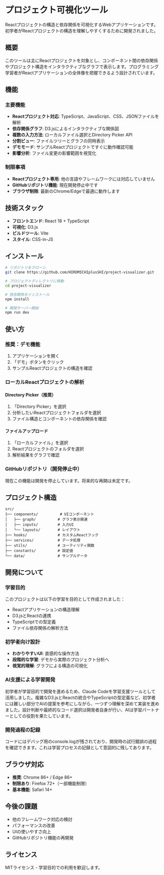 # プロジェクト可視化ツール

Reactプロジェクトの構造と依存関係を可視化するWebアプリケーションです。初学者がReactプロジェクトの構造を理解しやすくするために開発されました。

## 概要

このツールは主にReactプロジェクトを対象とし、コンポーネント間の依存関係やプロジェクト構造をインタラクティブなグラフで表示します。プログラミング学習者がReactアプリケーションの全体像を把握できるよう設計されています。

## 機能

### 主要機能
- **Reactプロジェクト対応**: TypeScript、JavaScript、CSS、JSONファイルを解析
- **依存関係グラフ**: D3.jsによるインタラクティブな関係図
- **複数の入力方法**: ローカルファイル選択とDirectory Picker API
- **分割ビュー**: ファイルツリーとグラフの同時表示
- **デモモード**: サンプルReactプロジェクトですぐに動作確認可能
- **影響分析**: ファイル変更の影響範囲を視覚化

### 制限事項
- **Reactプロジェクト専用**: 他の言語やフレームワークには対応していません
- **GitHubリポジトリ機能**: 現在開発停止中です
- **ブラウザ制限**: 最新のChrome/Edgeで最適に動作します

## 技術スタック

- **フロントエンド**: React 18 + TypeScript
- **可視化**: D3.js
- **ビルドツール**: Vite
- **スタイル**: CSS-in-JS

## インストール

```bash
# リポジトリをクローン
git clone https://github.com/HIROMICHIplusSHI/project-visualizer.git

# プロジェクトディレクトリに移動
cd project-visualizer

# 依存関係をインストール
npm install

# 開発サーバー開始
npm run dev
```

## 使い方

### 推奨：デモ機能
1. アプリケーションを開く
2. 「デモ」ボタンをクリック
3. サンプルReactプロジェクトの構造を確認

### ローカルReactプロジェクトの解析

#### Directory Picker（推奨）
1. 「Directory Picker」を選択
2. 分析したいReactプロジェクトフォルダを選択
3. ファイル構造とコンポーネントの依存関係を確認

#### ファイルアップロード
1. 「ローカルファイル」を選択
2. Reactプロジェクトのフォルダを選択
3. 解析結果をグラフで確認

### GitHubリポジトリ（開発停止中）
現在この機能は開発を停止しています。将来的な再開は未定です。

## プロジェクト構造

```
src/
├── components/          # UIコンポーネント
│   ├── graph/          # グラフ表示関連
│   ├── inputs/         # 入力UI
│   └── layouts/        # レイアウト
├── hooks/              # カスタムReactフック
├── services/           # データ処理
├── utils/              # ユーティリティ関数
├── constants/          # 設定値
└── data/               # サンプルデータ
```

## 開発について

### 学習目的
このプロジェクトは以下の学習を目的として作成されました：
- Reactアプリケーションの構造理解
- D3.jsとReactの連携
- TypeScriptでの型定義
- ファイル依存関係の解析方法

### 初学者向け設計
- **わかりやすいUI**: 直感的な操作方法
- **段階的な学習**: デモから実際のプロジェクト分析へ
- **視覚的理解**: グラフによる構造の可視化

### AI支援による学習開発
初学者が学習目的で開発を進めるため、Claude Codeを学習支援ツールとして活用しました。複雑なD3.jsとReactの統合やTypeScriptの型定義など、初学者には難しい部分でAIの提案を参考にしながら、一つずつ理解を深めて実装を進めました。設計判断や最終的なコード選択は開発者自身が行い、AIは学習パートナーとしての役割を果たしています。

### 開発過程の記録
コードにはデバッグ用のconsole.logが残されており、開発時の試行錯誤の過程を確認できます。これは学習プロセスの記録として意図的に残してあります。

## ブラウザ対応

- **推奨**: Chrome 86+ / Edge 86+
- **制限あり**: Firefox 72+（一部機能制限）
- **基本機能**: Safari 14+

## 今後の課題

- 他のフレームワーク対応の検討
- パフォーマンスの改善
- UIの使いやすさ向上
- GitHubリポジトリ機能の再開発

## ライセンス

MITライセンス - 学習目的での利用を歓迎します。
